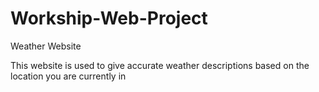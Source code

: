 # Workship-Web-Project
Weather Website

This website is used to give accurate weather descriptions based on the location you are currently in

